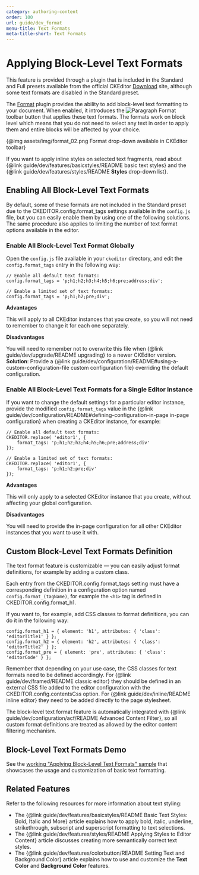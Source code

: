 ```yaml
---
category: authoring-content
order: 100
url: guide/dev_format
menu-title: Text Formats
meta-title-short: Text Formats
---
```

<!--
Copyright (c) 2003-2017, CKSource - Frederico Knabben. All rights reserved.
For licensing, see LICENSE.md.
-->

# Applying Block-Level Text Formats

<info-box info=""> This feature is provided through a plugin that is included in the Standard and Full presets available from the official CKEditor <a href="https://ckeditor.com/ckeditor-4/download/">Download</a> site, although some text formats are disabled in the Standard preset.
</info-box>

The [Format](https://ckeditor.com/cke4/addon/format) plugin provides the ability to add block-level text formatting to your document. When enabled, it introduces the <img class="inline" src="%BASE_PATH%/assets/img/format_01.png" alt="Paragraph Format" title="Paragraph Format"> toolbar button that applies these text formats. The formats work on block level which means that you do not need to select any text in order to apply them and entire blocks will be affected by your choice.

{@img assets/img/format_02.png Format drop-down available in CKEditor toolbar}

If you want to apply inline styles on selected text fragments, read about {@link guide/dev/features/basicstyles/README basic text styles} and the {@link guide/dev/features/styles/README **Styles** drop-down list}.

## Enabling All Block-Level Text Formats

By default, some of these formats are not included in the Standard preset due to the CKEDITOR.config.format_tags settings available in the `config.js` file, but you can easily enable them by using one of the following solutions. The same procedure also applies to limiting the number of text format options available in the editor.

### Enable All Block-Level Text Format Globally

Open the `config.js` file available in your `ckeditor` directory, and edit the `config.format_tags` entry in the following way:

	// Enable all default text formats:
	config.format_tags = 'p;h1;h2;h3;h4;h5;h6;pre;address;div';

	// Enable a limited set of text formats:
	config.format_tags = 'p;h1;h2;pre;div';

**Advantages**

This will apply to all CKEditor instances that you create, so you will not need to remember to change it for each one separately.

**Disadvantages**

You will need to remember not to overwrite this file when {@link guide/dev/upgrade/README upgrading} to a newer CKEditor version. **Solution**: Provide a {@link guide/dev/configuration/README#using-a-custom-configuration-file custom configuration file} overriding the default configuration.

### Enable All Block-Level Text Formats for a Single Editor Instance

If you want to change the default settings for a particular editor instance, provide the modified `config.format_tags` value in the {@link guide/dev/configuration/README#defining-configuration-in-page in-page configuration} when creating a CKEditor instance, for example:

	// Enable all default text formats:
	CKEDITOR.replace( 'editor1', {
		format_tags: 'p;h1;h2;h3;h4;h5;h6;pre;address;div'
	});

	// Enable a limited set of text formats:
	CKEDITOR.replace( 'editor1', {
		format_tags: 'p;h1;h2;pre;div'
	});

**Advantages**

This will only apply to a selected CKEditor instance that you create, without affecting your global configuration.

**Disadvantages**

You will need to provide the in-page configuration for all other CKEditor instances that you want to use it with.

## Custom Block-Level Text Formats Definition

The text format feature is customizable &mdash; you can easily adjust format definitions, for example by adding a custom class.

Each entry from the CKEDITOR.config.format_tags setting must have a corresponding definition in a configuration option named `config.format_(tagName)`, for example the `<h1>` tag is defined in CKEDITOR.config.format_h1.

If you want to, for example, add CSS classes to format definitions, you can do it in the following way:

	config.format_h1 = { element: 'h1', attributes: { 'class': 'editorTitle1' } };
	config.format_h2 = { element: 'h2', attributes: { 'class': 'editorTitle2' } };
	config.format_pre = { element: 'pre', attributes: { 'class': 'editorCode' } };

Remember that depending on your use case, the CSS classes for text formats need to be defined accordingly. For {@link guide/dev/framed/README classic editor} they should be defined in an external CSS file added to the editor configuration with the CKEDITOR.config.contentsCss option. For {@link guide/dev/inline/README inline editor} they need to be added directly to the page stylesheet.

<info-box hint=""> The block-level text format feature is automatically integrated with {@link guide/dev/configuration/acf/README Advanced Content Filter}, so all custom format definitions are treated as allowed by the editor content filtering mechanism.
</info-box>

## Block-Level Text Formats Demo

See the [working "Applying Block-Level Text Formats" sample](https://sdk.ckeditor.com/samples/format.html) that showcases the usage and customization of basic text formatting.

## Related Features

Refer to the following resources for more information about text styling:

* The {@link guide/dev/features/basicstyles/README Basic Text Styles: Bold, Italic and More} article explains how to apply bold, italic, underline, strikethrough, subscript and superscript formatting to text selections.
* The {@link guide/dev/features/styles/README Applying Styles to Editor Content} article discusses creating more semantically correct text styles.
* The {@link guide/dev/features/colorbutton/README Setting Text and Background Color} article explains how to use and customize the **Text Color** and **Background Color** features.
</h1></img>